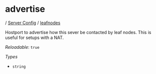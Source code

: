 # advertise

/ [Server Config](/ref/config/index.md) / [leafnodes](/ref/config/leafnodes/index.md) 

Hostport to advertise how this sever be contacted
by leaf nodes. This is useful for setups with a NAT.

*Reloadable*: `true`

*Types*

- `string`


